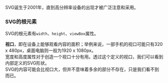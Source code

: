 SVG诞生于2001年，直到高分辨率设备的出现才被广泛注意和采用。

### SVG的根元素
SVG的根元素有`width`、`height`、`viewBox`属性。

**视口**，即在设备上能够观看内容的面积；举例来说，一部手机的视口可能只有320 x 480px，桌面电脑则一般为1920 x 1080px。  
宽度和高度属性对于创造一个视口十分有用。透过这个定义的视口，我们可以看到内部定义的SVG形状。  
SVG的内容可能会比视口大，但并不意味着多余的部分不存在，只是我们看不到而已。  
